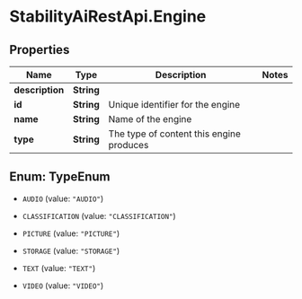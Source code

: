 # StabilityAiRestApi.Engine

## Properties

Name | Type | Description | Notes
------------ | ------------- | ------------- | -------------
**description** | **String** |  | 
**id** | **String** | Unique identifier for the engine | 
**name** | **String** | Name of the engine | 
**type** | **String** | The type of content this engine produces | 



## Enum: TypeEnum


* `AUDIO` (value: `"AUDIO"`)

* `CLASSIFICATION` (value: `"CLASSIFICATION"`)

* `PICTURE` (value: `"PICTURE"`)

* `STORAGE` (value: `"STORAGE"`)

* `TEXT` (value: `"TEXT"`)

* `VIDEO` (value: `"VIDEO"`)




